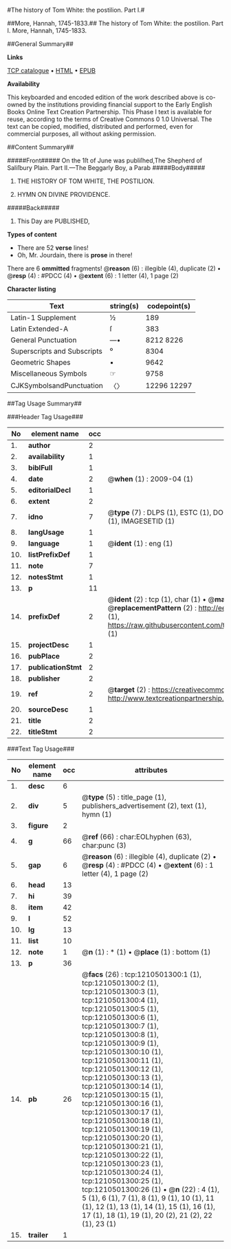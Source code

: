 #The history of Tom White: the postilion. Part I.#

##More, Hannah, 1745-1833.##
The history of Tom White: the postilion. Part I.
More, Hannah, 1745-1833.

##General Summary##

**Links**

[TCP catalogue](http://www.ota.ox.ac.uk/tcp/)  • 
[HTML](http://tei.it.ox.ac.uk/tcp/Texts-HTML/free/004/004804145.html)  • 
[EPUB](http://tei.it.ox.ac.uk/tcp/Texts-EPUB/free/004/004804145.epub)

**Availability**

This keyboarded and encoded edition of the
	       work described above is co-owned by the institutions
	       providing financial support to the Early English Books
	       Online Text Creation Partnership. This Phase I text is
	       available for reuse, according to the terms of Creative
	       Commons 0 1.0 Universal. The text can be copied,
	       modified, distributed and performed, even for
	       commercial purposes, all without asking permission.


##Content Summary##

#####Front#####
On the 1ſt of June was publiſhed,The Shepherd of Saliſbury Plain. Part II.—The Beggarly Boy, a Parab
#####Body#####

1. THE HISTORY OF TOM WHITE, THE POSTILION.

1. HYMN ON DIVINE PROVIDENCE.

#####Back#####

1. This Day are PUBLISHED,

**Types of content**

  * There are 52 **verse** lines!
  * Oh, Mr. Jourdain, there is **prose** in there!

There are 6 **ommitted** fragments! 
 @__reason__ (6) : illegible (4), duplicate (2)  •  @__resp__ (4) : #PDCC (4)  •  @__extent__ (6) : 1 letter (4), 1 page (2)

**Character listing**


|Text|string(s)|codepoint(s)|
|---|---|---|
|Latin-1 Supplement|½|189|
|Latin Extended-A|ſ|383|
|General Punctuation|—•|8212 8226|
|Superscripts             and Subscripts|⁰|8304|
|Geometric Shapes|▪|9642|
|Miscellaneous Symbols|☞|9758|
|CJKSymbolsandPunctuation|〈〉|12296 12297|

##Tag Usage Summary##

###Header Tag Usage###

|No|element name|occ|attributes|
|---|---|---|---|
|1.|__author__|2||
|2.|__availability__|1||
|3.|__biblFull__|1||
|4.|__date__|2| @__when__ (1) : 2009-04 (1)|
|5.|__editorialDecl__|1||
|6.|__extent__|2||
|7.|__idno__|7| @__type__ (7) : DLPS (1), ESTC (1), DOCNO (1), TCP (1), GALEDOCNO (1), CONTENTSET (1), IMAGESETID (1)|
|8.|__langUsage__|1||
|9.|__language__|1| @__ident__ (1) : eng (1)|
|10.|__listPrefixDef__|1||
|11.|__note__|7||
|12.|__notesStmt__|1||
|13.|__p__|11||
|14.|__prefixDef__|2| @__ident__ (2) : tcp (1), char (1)  •  @__matchPattern__ (2) : ([0-9\-]+):([0-9IVX]+) (1), (.+) (1)  •  @__replacementPattern__ (2) : http://eebo.chadwyck.com/downloadtiff?vid=$1&page=$2 (1), https://raw.githubusercontent.com/textcreationpartnership/Texts/master/tcpchars.xml#$1 (1)|
|15.|__projectDesc__|1||
|16.|__pubPlace__|2||
|17.|__publicationStmt__|2||
|18.|__publisher__|2||
|19.|__ref__|2| @__target__ (2) : https://creativecommons.org/publicdomain/zero/1.0/ (1), http://www.textcreationpartnership.org/docs/. (1)|
|20.|__sourceDesc__|1||
|21.|__title__|2||
|22.|__titleStmt__|2||


###Text Tag Usage###

|No|element name|occ|attributes|
|---|---|---|---|
|1.|__desc__|6||
|2.|__div__|5| @__type__ (5) : title_page (1), publishers_advertisement (2), text (1), hymn (1)|
|3.|__figure__|2||
|4.|__g__|66| @__ref__ (66) : char:EOLhyphen (63), char:punc (3)|
|5.|__gap__|6| @__reason__ (6) : illegible (4), duplicate (2)  •  @__resp__ (4) : #PDCC (4)  •  @__extent__ (6) : 1 letter (4), 1 page (2)|
|6.|__head__|13||
|7.|__hi__|39||
|8.|__item__|42||
|9.|__l__|52||
|10.|__lg__|13||
|11.|__list__|10||
|12.|__note__|1| @__n__ (1) : * (1)  •  @__place__ (1) : bottom (1)|
|13.|__p__|36||
|14.|__pb__|26| @__facs__ (26) : tcp:1210501300:1 (1), tcp:1210501300:2 (1), tcp:1210501300:3 (1), tcp:1210501300:4 (1), tcp:1210501300:5 (1), tcp:1210501300:6 (1), tcp:1210501300:7 (1), tcp:1210501300:8 (1), tcp:1210501300:9 (1), tcp:1210501300:10 (1), tcp:1210501300:11 (1), tcp:1210501300:12 (1), tcp:1210501300:13 (1), tcp:1210501300:14 (1), tcp:1210501300:15 (1), tcp:1210501300:16 (1), tcp:1210501300:17 (1), tcp:1210501300:18 (1), tcp:1210501300:19 (1), tcp:1210501300:20 (1), tcp:1210501300:21 (1), tcp:1210501300:22 (1), tcp:1210501300:23 (1), tcp:1210501300:24 (1), tcp:1210501300:25 (1), tcp:1210501300:26 (1)  •  @__n__ (22) : 4 (1), 5 (1), 6 (1), 7 (1), 8 (1), 9 (1), 10 (1), 11 (1), 12 (1), 13 (1), 14 (1), 15 (1), 16 (1), 17 (1), 18 (1), 19 (1), 20 (2), 21 (2), 22 (1), 23 (1)|
|15.|__trailer__|1||
